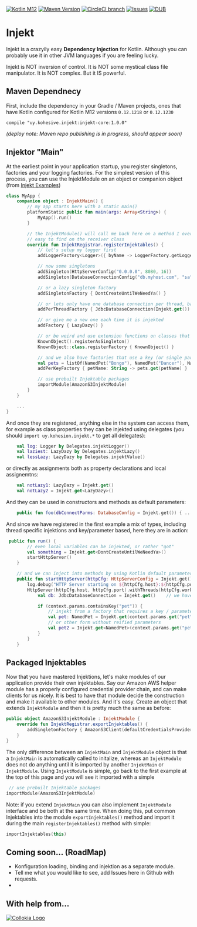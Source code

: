 [![Kotlin M12](https://img.shields.io/badge/Kotlin%20Version-M12%20%40%200.12.1218-green.svg)](http://kotlinlang.org) [![Maven Version](https://img.shields.io/maven-central/v/uy.kohesive.injekt/injekt-core.svg)](#) [![CircleCI branch](https://img.shields.io/circleci/project/kohesive/injekt/master.svg)](https://circleci.com/gh/kohesive/injekt/tree/master) [![Issues](https://img.shields.io/github/issues/kohesive/injekt.svg)](https://github.com/kohesive/injekt/issues) [![DUB](https://img.shields.io/dub/l/vibe-d.svg)](https://github.com/kohesive/injekt/blob/master/LICENSE)

# Injekt 

Injekt is a crazyily easy **Dependency Injection** for Kotlin.  Although you can probably use it in other JVM languages if you are feeling lucky.

Injekt is NOT inversion of control.  It is NOT some mystical class file manipulator.  It is NOT complex.  But it IS powerful.

## Maven Dependnecy

First, include the dependency in your Gradle / Maven projects, ones that have Kotlin configured for Kotlin M12 versions `0.12.1218` or `0.12.1230`

```
compile "uy.kohesive.injekt:injekt-core:1.0.0"
```

*(deploy note:  Maven repo publishing is in progress, should appear soon)*

## Injektor "Main"

At the earliest point in your application startup, you register singletons, factories and your logging factories.  For the simplest version of this process, you can use the InjektModule on an object or companion object (from [Injekt Examples](https://github.com/kohesive/injekt/blob/master/core/src/example/kotlin/uy/kohesive/injekt/example/MyApp.kt))

```kotlin
class MyApp {
    companion object : InjektMain() {
        // my app starts here with a static main()
        platformStatic public fun main(args: Array<String>) {
            MyApp().run()
        }

        // the InjektModule() will call me back here on a method I override.  And all my functions for registration are
        // easy to find on the receiver class
        override fun InjektRegistrar.registerInjektables() {
            // let's setup my logger first
            addLoggerFactory<Logger>({ byName -> LoggerFactory.getLogger(byName) }, { byClass -> LoggerFactory.getLogger(byClass) })

            // now some singletons
            addSingleton(HttpServerConfig("0.0.0.0", 8080, 16))
            addSingleton(DatabaseConnectionConfig("db.myhost.com", "sa", "sillycat"))

            // or a lazy singleton factory
            addSingletonFactory { DontCreateUntilWeNeedYa() }

            // or lets only have one database connection per thread, basically a singleton per thread
            addPerThreadFactory { JdbcDatabaseConnection(Injekt.get()) }  // wow, nested injektions!!!

            // or give me a new one each time it is injekted
            addFactory { LazyDazy() }

            // or be weird and use extension functions on classes that are visible while in this lambda
            KnownObject().registerAsSingleton()
            KnownObject::class.registerFactory { KnownObject() }

            // and we also have factories that use a key (or single parameter) to return an instance
            val pets = listOf(NamedPet("Bongo"), NamedPet("Dancer"), NamedPet("Cheetah")).map { it.name to it}.toMap()
            addPerKeyFactory { petName: String -> pets.get(petName) }

            // use prebuilt Injektable packages
            importModule(AmazonS3InjektModule)
        }
    }

    ...
}
```

And once they are registered, anything else in the system can access them, for example as class properties they can be injekted using delegates (you should `import uy.kohesion.injekt.*` to get all delegates):

```kotlin
    val log: Logger by Delegates.injektLogger()
    val laziest: LazyDazy by Delegates.injektLazy()
    val lessLazy: LazyDazy by Delegates.injektValue()
```

or directly as assignments both as property declarations and local assignemtns:

```kotlin
    val notLazy1: LazyDazy = Injekt.get()
    val notLazy2 = Injekt.get<LazyDazy>()
```

And they can be used in constructors and methods as default parameters:

```kotlin
    public fun foo(dbConnectParms: DatabaseConfig = Injekt.get()) { ... }
```

And since we have registered in the first example a mix of types, including thread specific injektions and key/parameter based, here they are in action:

```kotlin
 public fun run() {
        // even local variables can be injekted, or rather "got"
        val something = Injekt.get<DontCreateUntilWeNeedYa>()
        startHttpServer()
    }

    // and we can inject into methods by using Kotlin default parameters
    public fun startHttpServer(httpCfg: HttpServerConfig = Injekt.get()) {
        log.debug("HTTP Server starting on ${httpCfg.host}:${httpCfg.port}")
        HttpServer(httpCfg.host, httpCfg.port).withThreads(httpCfg.workerThreads).handleRequest { context ->
            val db: JdbcDatabaseConnection = Injekt.get()    // we have a connection per thread now!

            if (context.params.containsKey("pet")) {
                // injekt from a factory that requires a key / parameter
                val pet: NamedPet = Injekt.get(context.params.get("pet")!!)
                // or other form without reified parameters
                val pet2 = Injekt.get<NamedPet>(context.params.get("pet")!!)
            }
        }
    }
```

## Packaged Injektables

Now that you have mastered Injektions, let's make modules of our application provide their own injektables.  Say our Amazon AWS helper module has a properly configured credential provider chain, and can make clients for us nicely.  It is best to have that module decide the construction and make it available to other modules.  And it's easy.  Create an object that extends `InjektModule` and then it is pretty much the same as before:

```kotlin
public object AmazonS3InjektModule : InjektModule {
    override fun InjektRegistrar.exportInjektables() {
        addSingletonFactory { AmazonS3Client(defaultCredentialsProviderChain()) }
    }
}
```

The only difference between an `InjektMain` and `InjektModule` object is that a `InjektMain` is automatically called to initalize, whereas an `InjektModule` does not do anything until it is imported by another `InjektMain` or `InjektModule`.  Using `InjektModule` is simple, go back to the first example at the top of this page and you will see it imported with a simple

```kotlin
 // use prebuilt Injektable packages
importModule(AmazonS3InjektModule)
```

Note:  if you extend `InjektMain` you can also implement `InjektModule` interface and be both at the same time.  When doing this, put common Injektables into the module `exportInjektables()` method and import it during the main `registerInjektables()` method with simple:

```kotlin
importInjektables(this)
```

## Coming soon... (RoadMap)

* Konfiguration loading, binding and injektion as a separate module.
* Tell me what you would like to see, add Issues here in Github with requests.
* 

## With help from...

[![Collokia Logo](https://www.collokia.com/images/collokia-logo-210x75.png)](https://www.collokia.com)




